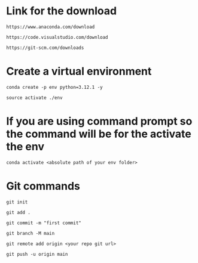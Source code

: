 # Link for the download

```
https://www.anaconda.com/download
```

```
https://code.visualstudio.com/download
```

```
https://git-scm.com/downloads
```

# Create a virtual environment

```
conda create -p env python=3.12.1 -y
```
```
source activate ./env
```



# If you are using command prompt so the command will be for the activate the env

```
conda activate <absolute path of your env folder>
```


# Git commands

```
git init
```

```
git add .
```

```
git commit -m "first commit"
```

```
git branch -M main
```

```
git remote add origin <your repo git url>
```

```
git push -u origin main
```

